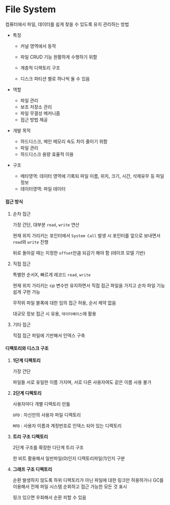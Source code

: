 # File System

컴퓨터에서 파일, 데이터를 쉽게 찾을 수 있도록 유지 관리하는 방법

* 특징

  * 커널 영역에서 동작

  * 파일 CRUD 기능 원활하게 수행하기 위함

  * 계층적 디렉토리 구조

  * 디스크 파티션 별로 하나씩 둘 수 있음

* 역할
  * 파일 관리
  * 보조 저장소 관리
  * 파일 무결성 메커니즘
  * 접근 방법 제공
* 개발 목적
  * 하드디스크, 메인 메모리 속도 차이 줄이기 위함
  * 파일 관리
  * 하드디스크 용량 효율적 이용
* 구조
  * 메타영역: 데이터 영역에 기록되 파일 이름, 위치, 크기, 시간, 삭제유무 등 파일 정보
  * 데이터영역: 파일 데이터

#### 접근 방식

1. 순차 접근

   가장 간단, 대부분 `read`, `write` 연산

   현재 위치 가리키는 포인터에서 `System Call` 발생 시 포인터를 앞으로 보내면서 `read`와 `write` 진행

   뒤로 돌아갈 때는 지정한 `offset`만큼 되감기 해야 함 (테이프 모델 기반)

2. 직접 접근

   특별한 순서X, 빠르게 레코드 `read`, `write`

   현재 위치 가리키는 cp 변수만 유지하면서 직접 접근 파일을 가지고 순차 파일 기능 쉽게 구현 가능

   무작위 파일 블록에 대한 임의 접근 허용, 순서 제약 없음

   대규모 정보 접근 시 유용, `데이터베이스`에 활용

3. 기타 접근

   직접 접근 파일에 기반해서 인덱스 구축

#### 디렉토리와 디스크 구조

1. **1단계 디렉토리**

   가장 간단

   파일들 서로 유일한 이름 가지며, 서로 다른 사용자여도 같은 이름 사용 불가

2. **2단계 디렉토리**

   사용자마다 개별 디렉토리 만듦

   `UFD` : 자신만의 사용자 파일 디렉토리

   `MFD` : 사용자 이름과 계정번호로 인덱스 되어 있는 디렉토리

3. **트리 구조 디렉토리**

   2단계 구조를 확장한 다단계 트리 구조

   한 비트 활용해서 일반파일(0)인지 디렉토리파일(1)인지 구분

4. **그래프 구조 디렉토리**

   순환 발생하지 않도록 하위 디렉토리가 아닌 파일에 대한 링크만 허용하거나 GC를 이용해서 전체 파일 시스템 순회하고 접근 가능한 모든 것 표시

   링크 있으면 우회해서 순환 피할 수 있음
